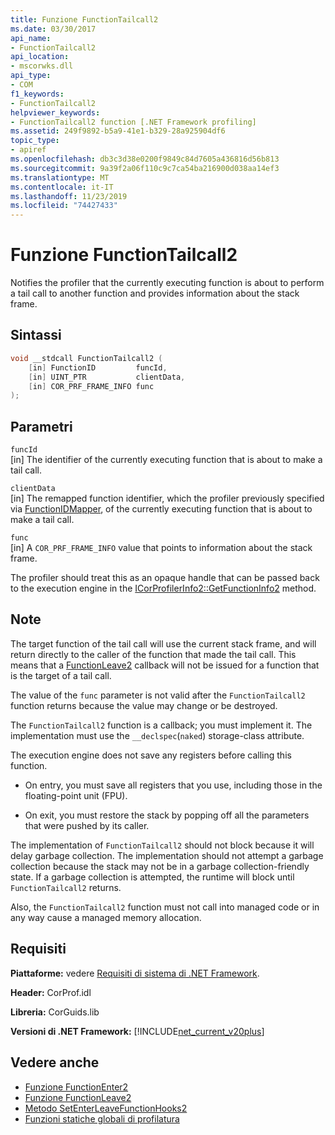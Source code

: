```yaml
---
title: Funzione FunctionTailcall2
ms.date: 03/30/2017
api_name:
- FunctionTailcall2
api_location:
- mscorwks.dll
api_type:
- COM
f1_keywords:
- FunctionTailcall2
helpviewer_keywords:
- FunctionTailcall2 function [.NET Framework profiling]
ms.assetid: 249f9892-b5a9-41e1-b329-28a925904df6
topic_type:
- apiref
ms.openlocfilehash: db3c3d38e0200f9849c84d7605a436816d56b813
ms.sourcegitcommit: 9a39f2a06f110c9c7ca54ba216900d038aa14ef3
ms.translationtype: MT
ms.contentlocale: it-IT
ms.lasthandoff: 11/23/2019
ms.locfileid: "74427433"
---
```

# <a name="functiontailcall2-function"></a>Funzione FunctionTailcall2
Notifies the profiler that the currently executing function is about to perform a tail call to another function and provides information about the stack frame.  
  
## <a name="syntax"></a>Sintassi  
  
```cpp
void __stdcall FunctionTailcall2 (  
    [in] FunctionID         funcId,   
    [in] UINT_PTR           clientData,   
    [in] COR_PRF_FRAME_INFO func  
);  
```  
  
## <a name="parameters"></a>Parametri  
 `funcId`  
 [in] The identifier of the currently executing function that is about to make a tail call.  
  
 `clientData`  
 [in] The remapped function identifier, which the profiler previously specified via [FunctionIDMapper](../../../../docs/framework/unmanaged-api/profiling/functionidmapper-function.md), of the currently executing function that is about to make a tail call.  
  
 `func`  
 [in] A `COR_PRF_FRAME_INFO` value that points to information about the stack frame.  
  
 The profiler should treat this as an opaque handle that can be passed back to the execution engine in the [ICorProfilerInfo2::GetFunctionInfo2](../../../../docs/framework/unmanaged-api/profiling/icorprofilerinfo2-getfunctioninfo2-method.md) method.  
  
## <a name="remarks"></a>Note  
 The target function of the tail call will use the current stack frame, and will return directly to the caller of the function that made the tail call. This means that a [FunctionLeave2](../../../../docs/framework/unmanaged-api/profiling/functionleave2-function.md) callback will not be issued for a function that is the target of a tail call.  
  
 The value of the `func` parameter is not valid after the `FunctionTailcall2` function returns because the value may change or be destroyed.  
  
 The `FunctionTailcall2` function is a callback; you must implement it. The implementation must use the `__declspec`(`naked`) storage-class attribute.  
  
 The execution engine does not save any registers before calling this function.  
  
- On entry, you must save all registers that you use, including those in the floating-point unit (FPU).  
  
- On exit, you must restore the stack by popping off all the parameters that were pushed by its caller.  
  
 The implementation of `FunctionTailcall2` should not block because it will delay garbage collection. The implementation should not attempt a garbage collection because the stack may not be in a garbage collection-friendly state. If a garbage collection is attempted, the runtime will block until `FunctionTailcall2` returns.  
  
 Also, the `FunctionTailcall2` function must not call into managed code or in any way cause a managed memory allocation.  
  
## <a name="requirements"></a>Requisiti  
 **Piattaforme:** vedere [Requisiti di sistema di .NET Framework](../../../../docs/framework/get-started/system-requirements.md).  
  
 **Header:** CorProf.idl  
  
 **Libreria:** CorGuids.lib  
  
 **Versioni di .NET Framework:** [!INCLUDE[net_current_v20plus](../../../../includes/net-current-v20plus-md.md)]  
  
## <a name="see-also"></a>Vedere anche

- [Funzione FunctionEnter2](../../../../docs/framework/unmanaged-api/profiling/functionenter2-function.md)
- [Funzione FunctionLeave2](../../../../docs/framework/unmanaged-api/profiling/functionleave2-function.md)
- [Metodo SetEnterLeaveFunctionHooks2](../../../../docs/framework/unmanaged-api/profiling/icorprofilerinfo2-setenterleavefunctionhooks2-method.md)
- [Funzioni statiche globali di profilatura](../../../../docs/framework/unmanaged-api/profiling/profiling-global-static-functions.md)
